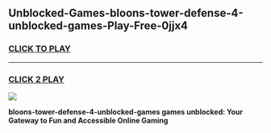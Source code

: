 
## Unblocked-Games-bloons-tower-defense-4-unblocked-games-Play-Free-0jjx4
<h3>
<a href="https://premium76.site?title=bloons-tower-defense-4-unblocked-games&ref=15A">CLICK TO PLAY</a></h3>
<hr>

<h3>
<a href="https://premium76.site?title=bloons-tower-defense-4-unblocked-games&ref=15A">CLICK 2 PLAY</a>
  
</h3>

<a href="https://premium76.site?title=bloons-tower-defense-4-unblocked-games&ref=15A"><img src="https://clearcache.store/games.png"></a>


**bloons-tower-defense-4-unblocked-games games unblocked: Your Gateway to Fun and Accessible Online Gaming**
